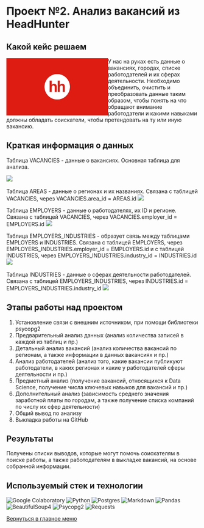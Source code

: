 # Проект №2. Анализ вакансий из HeadHunter

## Какой кейс решаем
<img src="https://github.com/ArturArtikov/Portfolio/blob/main/1_media/1_personal_projects/project2.jpg" height=150 align="left"> 

У нас на руках есть данные о вакансиях, городах, списке работодателей и их сферах деятельности. Необходимо объединить, очистить и преобразовать данные таким образом, чтобы понять на что обращают внимание работодатели и какими навыками должны обладать соискатели, чтобы претендовать на ту или иную вакансию.


## Краткая информация о данных
Таблица VACANCIES - данные о вакансиях. Основная таблица для анализа.

![](https://lms-cdn.skillfactory.ru/assets/courseware/v1/837cf6ff79f483e387a16c993634f3e4/asset-v1:SkillFactory+DST-3.0+28FEB2021+type@asset+block/SQL_pj2_2_2.png)

Таблица AREAS - данные о регионах и их названиях. Связана с таблицей VACANCIES, через VACANCIES.area_id = AREAS.id
![](https://lms-cdn.skillfactory.ru/assets/courseware/v1/682c2306f3d46a25915a89d4ec7e16ed/asset-v1:SkillFactory+DST-3.0+28FEB2021+type@asset+block/SQL_pj2_2_3.png)

Таблица EMPLOYERS - данные о работодателях, их ID и регионе. Связана с таблицей VACANCIES, через VACANCIES.employer_id = EMPLOYERS.id
![](https://lms-cdn.skillfactory.ru/assets/courseware/v1/d2a26db623c75572c71923b57241e038/asset-v1:SkillFactory+DST-3.0+28FEB2021+type@asset+block/SQL_pj2_2_4.png)

Таблица EMPLOYERS_INDUSTRIES - образует связь между таблицами EMPLOYERS и INDUSTRIES. Связана с таблицей EMPLOYERS, через EMPLOYERS_INDUSTRIES.employer_id = EMPLOYERS.id 
и с таблицей INDUSTRIES, через EMPLOYERS_INDUSTRIES.industry_id = INDUSTRIES.id
![](https://lms-cdn.skillfactory.ru/assets/courseware/v1/16ff3df0bb0ddecd922562f3c4bdd32c/asset-v1:SkillFactory+DST-3.0+28FEB2021+type@asset+block/SQL_pj2_2_6.png)

Таблица INDUSTRIES - данные о сферах деятельности работодателей. Связана с таблицей EMPLOYERS_INDUSTRIES, через INDUSTRIES.id = EMPLOYERS_INDUSTRIES.industry_id
![](https://lms-cdn.skillfactory.ru/assets/courseware/v1/2c76bca09937a1a05a9e66d51008e298/asset-v1:SkillFactory+DST-3.0+28FEB2021+type@asset+block/SQL_pj2_2_5.png)


## Этапы работы над проектом

1. Установление связи с внешним источником, при помощи библиотеки psycopg2
2. Предварительный анализ данных (анализ количества записей в каждой из таблиц и пр.)
3. Детальный анализ вакансий (анализ количества вакансий по регионам, а также информации в данных вакансиях и пр.)
4. Анализ работодателей (анализ того, какие вакансии публикуют работодатели, в каких регионах и какие у работодателей сферы деятельности и пр.)
5. Предметный анализ (получение вакансий, относящихся к Data Science, получение числа ключевых навыков для вакансий и пр.)
6. Дополнительный анализ (зависимость среднего значения заработной платы по городам, а также получение списка компаний по числу их сфер деятельности)
7. Общий вывод по анализу
8. Выкладка работы на GitHub


## Результаты
Получены списки выводов, которые могут помочь соискателям в поиске работы, а также работодателям в выкладке вакансий, на основе собранной информации.


## Используемый стек и технологии

![Google Colaboratory](https://img.shields.io/badge/Google%20Colaboratory-ffffff.svg?style=for-the-badge&logo=google-colab&logoColor=orange)
![Python](https://img.shields.io/badge/python-3670A0?style=for-the-badge&logo=python&logoColor=ffdd54)
![Postgres](https://img.shields.io/badge/postgres-%23316192.svg?style=for-the-badge&logo=postgresql&logoColor=white)
![Markdown](https://img.shields.io/badge/markdown-%23000000.svg?style=for-the-badge&logo=markdown&logoColor=white)
![Pandas](https://img.shields.io/badge/pandas-%23150458.svg?style=for-the-badge&logo=pandas&logoColor=white)
![BeautifulSoup4](https://img.shields.io/badge/BeautifulSoup4-%23ffffff.svg?style=for-the-badge)
![Psycopg2](https://img.shields.io/badge/psycopg2-%23fcd703.svg?style=for-the-badge)
![Requests](https://img.shields.io/badge/Requests-%23636970.svg?style=for-the-badge)

[Вернуться в главное меню](https://github.com/ArturArtikov/Portfolio/blob/main/README.md#персональные-проекты)
